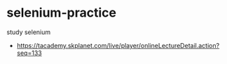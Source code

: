 # selenium-practice
study selenium

* https://tacademy.skplanet.com/live/player/onlineLectureDetail.action?seq=133
